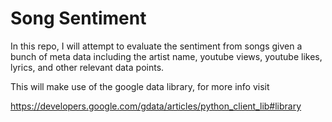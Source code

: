 # Song Sentiment

In this repo, I will attempt to evaluate the sentiment from songs given a bunch of meta data including the artist name, youtube views, youtube likes, lyrics, and other relevant data points. 

This will make use of the google data library, for more info visit 

https://developers.google.com/gdata/articles/python_client_lib#library